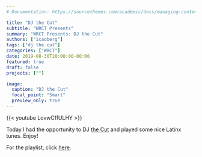 ```yaml
---
# Documentation: https://sourcethemes.com/academic/docs/managing-content/

title: "DJ the Cut"
subtitle: "WRCT Presents"
summary: "WRCT Presents: DJ the Cut"
authors: ["icaoberg"]
tags: ["dj the cut"]
categories: ["WRCT"]
date: 2019-08-30T20:00:00-00:00
featured: true
draft: false
projects: [""]

image:
  caption: "DJ the Cut"
  focal_point: "Smart"
  preview_only: true
---
```


{{< youtube LovwCffULHY >}}

Today I had the opportunity to DJ [the Cut](https://en.wikipedia.org/wiki/Carnegie_Mellon_University_traditions#cite_note-thetartan.org-4) and played some nice Latinx tunes. Enjoy!

For the playlist, click [here](https://play.google.com/music/playlist/AMaBXylrLrp3JV0DwIcCDeMvntlVHfSvuRzIbbg4HjVHBoijNjviHHJks5uZuFvCpnH-SXr2ElicqDurX7A7KNxQT9ir_3WMxw%3D%3D).
